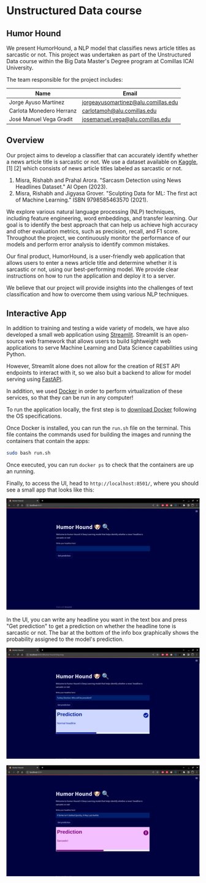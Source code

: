 # **Unstructured Data course**

## **Humor Hound**

We present HumorHound, a NLP model that classifies news article titles as sarcastic or not. This project was undertaken as part of the Unstructured Data course within the Big Data Master's Degree program at Comillas ICAI University.

The team responsible for the project includes:

| Name                    | Email                               |
| ----------------------- | ----------------------------------- |
| Jorge Ayuso Martínez    | jorgeayusomartinez@alu.comillas.edu |
| Carlota Monedero Herranz| carlotamoh@alu.comillas.edu         |
| José Manuel Vega Gradit | josemanuel.vega@alu.comillas.edu    |

## **Overview**

Our project aims to develop a classifier that can accurately identify whether a news article title is sarcastic or not. We use a dataset available on [Kaggle](https://www.kaggle.com/rmisra/news-headlines-dataset-for-sarcasm-detection), [1] [2] which consists of news article titles labeled as sarcastic or not.

1. Misra, Rishabh and Prahal Arora. "Sarcasm Detection using News Headlines Dataset." AI Open (2023).
2. Misra, Rishabh and Jigyasa Grover. "Sculpting Data for ML: The first act of Machine Learning." ISBN 9798585463570 (2021).

We explore various natural language processing (NLP) techniques, including feature engineering, word embeddings, and transfer learning. Our goal is to identify the best approach that can help us achieve high accuracy and other evaluation metrics, such as precision, recall, and F1 score. Throughout the project, we continuously monitor the performance of our models and perform error analysis to identify common mistakes.

Our final product, HumorHound, is a user-friendly web application that allows users to enter a news article title and determine whether it is sarcastic or not, using our best-performing model. We provide clear instructions on how to run the application and deploy it to a server.

We believe that our project will provide insights into the challenges of text classification and how to overcome them using various NLP techniques.

## **Interactive App**

In addition to training and testing a wide variety of models, we have also developed a small web application using [Streamlit](https://streamlit.io/). Streamlit is an open-source web framework that allows users to build lightweight web applications to serve Machine Learning and Data Science capabilities using Python. 

However, Streamlit alone does not allow for the creation of REST API endpoints to interact with it, so we also buit a backend to allow for model serving using [FastAPI](https://fastapi.tiangolo.com/lo/).

In addition, we used [Docker](https://www.docker.com/) in order to perform virtualization of these services, so that they can be run in any computer!

To run the application locally, the first step is to [download Docker](https://docs.docker.com/get-docker/) following the OS specifications.

Once Docker is installed, you can run the `run.sh` file on the terminal. This file contains the commands used for building the images and running the containers that contain the apps:

```bash
sudo bash run.sh
```

Once executed, you can run `docker ps` to check that the containers are up an running. 

Finally, to access the UI, head to `http://localhost:8501/`, where you should see a small app that looks like this:

![UI](./imgs/ui.png)

In the UI, you can write any headline you want in the text box and press "Get prediction" to get a prediction on whether the headline tone is sarcastic or not. The bar at the bottom of the info box graphically shows the probability assigned to the model's prediction.

![Normal](./imgs/normal.png)

![Sarcastic](./imgs/sarcastic.png)
